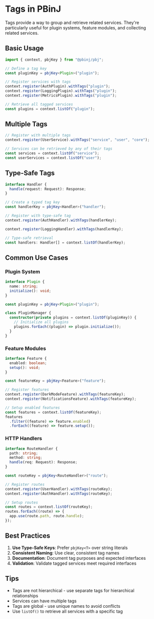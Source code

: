 # Tags in PBinJ

Tags provide a way to group and retrieve related services. They're particularly useful for plugin systems, feature modules, and collecting related services.

## Basic Usage

```typescript
import { context, pbjKey } from "@pbinj/pbj";

// Define a tag key
const pluginKey = pbjKey<Plugin>("plugin");

// Register services with tags
context.register(AuthPlugin).withTags("plugin");
context.register(LoggingPlugin).withTags("plugin");
context.register(MetricsPlugin).withTags("plugin");

// Retrieve all tagged services
const plugins = context.listOf("plugin");
```

## Multiple Tags

```typescript
// Register with multiple tags
context.register(UserService).withTags("service", "user", "core");

// Services can be retrieved by any of their tags
const services = context.listOf("service");
const userServices = context.listOf("user");
```

## Type-Safe Tags

```typescript
interface Handler {
  handle(request: Request): Response;
}

// Create a typed tag key
const handlerKey = pbjKey<Handler>("handler");

// Register with type-safe tag
context.register(AuthHandler).withTags(handlerKey);

context.register(LoggingHandler).withTags(handlerKey);

// Type-safe retrieval
const handlers: Handler[] = context.listOf(handlerKey);
```

## Common Use Cases

### Plugin System

```typescript
interface Plugin {
  name: string;
  initialize(): void;
}

const pluginKey = pbjKey<Plugin>("plugin");

class PluginManager {
  constructor(private plugins = context.listOf(pluginKey)) {
    // Initialize all plugins
    plugins.forEach((plugin) => plugin.initialize());
  }
}
```

### Feature Modules

```typescript
interface Feature {
  enabled: boolean;
  setup(): void;
}

const featureKey = pbjKey<Feature>("feature");

// Register features
context.register(DarkModeFeature).withTags(featureKey);
context.register(NotificationsFeature).withTags(featureKey);

// Setup enabled features
const features = context.listOf(featureKey);
features
  .filter((feature) => feature.enabled)
  .forEach((feature) => feature.setup());
```

### HTTP Handlers

```typescript
interface RouteHandler {
  path: string;
  method: string;
  handle(req: Request): Response;
}

const routeKey = pbjKey<RouteHandler>("route");

// Register routes
context.register(UserHandler).withTags(routeKey);
context.register(AuthHandler).withTags(routeKey);

// Setup routes
const routes = context.listOf(routeKey);
routes.forEach((route) => {
  app.use(route.path, route.handle);
});
```

## Best Practices

1. **Use Type-Safe Keys**: Prefer `pbjKey<T>` over string literals
2. **Consistent Naming**: Use clear, consistent tag names
3. **Documentation**: Document tag purposes and expected interfaces
4. **Validation**: Validate tagged services meet required interfaces

## Tips

- Tags are not hierarchical - use separate tags for hierarchical relationships
- Services can have multiple tags
- Tags are global - use unique names to avoid conflicts
- Use `listOf()` to retrieve all services with a specific tag
